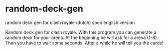 # random-deck-gen
random deck gen for clash royale (dutch) soon english version

Random deck gen for clash royale. 
With this program you can generate a random deck for your arena.
At the beginning he will ask for a arena (1-8).
Then you have to wait some seconds. 
After a while he will tell you the cards!

